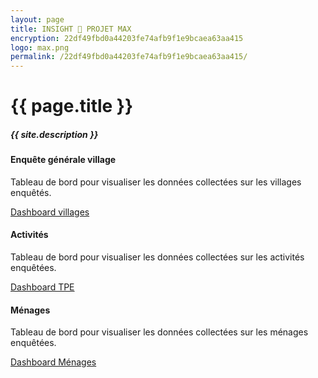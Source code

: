 ```yaml
---
layout: page
title: INSIGHT 🔎 PROJET MAX
encryption: 22df49fbd0a44203fe74afb9f1e9bcaea63aa415
logo: max.png
permalink: /22df49fbd0a44203fe74afb9f1e9bcaea63aa415/
---
```


<h1>{{ page.title }}</h1>
<h5 class="font-weight-light text-secondary">{{ site.description }}</h5>

<div class="row mt-5">

  <div class="col-12 col-sm-6">
    <div class="card h-100">
      <div class="card-body">
        <h4 class="card-title">Enquête générale village</h4>
        <p class="card-text text-secondary">Tableau de bord pour visualiser les données collectées sur les villages enquêtés.</p>
        <a href="{{site.baseurl}}{{page.permalink}}dashboard-villages" class="btn btn-primary">Dashboard villages</a>
      </div>
    </div>
  </div>
<div class="col-12 col-sm-6">
    <div class="card h-100">
      <div class="card-body">
        <h4 class="card-title">Activités</h4>
        <p class="card-text text-secondary">Tableau de bord pour visualiser les données collectées sur les activités enquêtées.</p>
        <a href="{{site.baseurl}}{{page.permalink}}dashboard-activity" class="btn btn-primary">Dashboard TPE</a>
      </div>
    </div>
  </div>

</div>
<div class="col-12 col-sm-6">
    <div class="card h-100">
      <div class="card-body">
        <h4 class="card-title">Ménages</h4>
        <p class="card-text text-secondary">Tableau de bord pour visualiser les données collectées sur les ménages enquêtées.</p>
        <a href="{{site.baseurl}}{{page.permalink}}dashboard-activity" class="btn btn-primary">Dashboard Ménages</a>
      </div>
    </div>
  </div>

</div>

